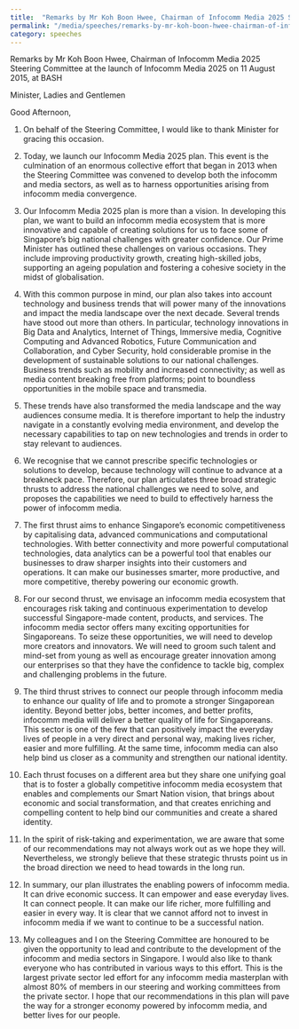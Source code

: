 ```yaml
---
title:  "Remarks by Mr Koh Boon Hwee, Chairman of Infocomm Media 2025 Steering Committee at the launch of Infocomm Media 2025"
permalink: "/media/speeches/remarks-by-mr-koh-boon-hwee-chairman-of-infocomm-media-2025-steering-committee-at-the-launch-of-infocomm-media-2025"
category: speeches
---
```


Remarks by Mr Koh Boon Hwee, Chairman of Infocomm Media 2025 Steering Committee at the launch of Infocomm Media 2025 on 11 August 2015, at BASH

Minister,
Ladies and Gentlemen

Good Afternoon,

1. On behalf of the Steering Committee, I would like to thank Minister for gracing this occasion.

2. Today, we launch our Infocomm Media 2025 plan. This event is the culmination of an enormous collective effort that began in 2013 when the Steering Committee was convened to develop both the infocomm and media sectors, as well as to harness opportunities arising from infocomm media convergence.

3. Our Infocomm Media 2025 plan is more than a vision. In developing this plan, we want to build an infocomm media ecosystem that is more innovative and capable of creating solutions for us to face some of Singapore’s big national challenges with greater confidence. Our Prime Minister has outlined these challenges on various occasions. They include improving productivity growth, creating high-skilled jobs, supporting an ageing population and fostering a cohesive society in the midst of globalisation.

4. With this common purpose in mind, our plan also takes into account technology and business trends that will power many of the innovations and impact the media landscape over the next decade. Several trends have stood out more than others. In particular, technology innovations in Big Data and Analytics, Internet of Things, Immersive media, Cognitive Computing and Advanced Robotics, Future Communication and Collaboration, and Cyber Security, hold considerable promise in the development of sustainable solutions to our national challenges. Business trends such as mobility and increased connectivity; as well as media content breaking free from platforms; point to boundless opportunities in the mobile space and transmedia.

5. These trends have also transformed the media landscape and the way audiences consume media. It is therefore important to help the industry navigate in a constantly evolving media environment, and develop the necessary capabilities to tap on new technologies and trends in order to stay relevant to audiences.

6. We recognise that we cannot prescribe specific technologies or solutions to develop, because technology will continue to advance at a breakneck pace. Therefore, our plan articulates three broad strategic thrusts to address the national challenges we need to solve, and proposes the capabilities we need to build to effectively harness the power of infocomm media.

7. The first thrust aims to enhance Singapore’s economic competitiveness by capitalising data, advanced communications and computational technologies. With better connectivity and more powerful computational technologies, data analytics can be a powerful tool that enables our businesses to draw sharper insights into their customers and operations. It can make our businesses smarter, more productive, and more competitive, thereby powering our economic growth.

8. For our second thrust, we envisage an infocomm media ecosystem that encourages risk taking and continuous experimentation to develop successful Singapore-made content, products, and services. The infocomm media sector offers many exciting opportunities for Singaporeans. To seize these opportunities, we will need to develop more creators and innovators. We will need to groom such talent and mind-set from young as well as encourage greater innovation among our enterprises so that they have the confidence to tackle big, complex and challenging problems in the future.

9. The third thrust strives to connect our people through infocomm media to enhance our quality of life and to promote a stronger Singaporean identity. Beyond better jobs, better incomes, and better profits, infocomm media will deliver a better quality of life for Singaporeans. This sector is one of the few that can positively impact the everyday lives of people in a very direct and personal way, making lives richer, easier and more fulfilling. At the same time, infocomm media can also help bind us closer as a community and strengthen our national identity.

10. Each thrust focuses on a different area but they share one unifying goal that is to foster a globally competitive infocomm media ecosystem that enables and complements our Smart Nation vision, that brings about economic and social transformation, and that creates enriching and compelling content to help bind our communities and create a shared identity.

11. In the spirit of risk-taking and experimentation, we are aware that some of our recommendations may not always work out as we hope they will. Nevertheless, we strongly believe that these strategic thrusts point us in the broad direction we need to head towards in the long run.

12. In summary, our plan illustrates the enabling powers of infocomm media. It can drive economic success. It can empower and ease everyday lives. It can connect people. It can make our life richer, more fulfilling and easier in every way. It is clear that we cannot afford not to invest in infocomm media if we want to continue to be a successful nation.

13. My colleagues and I on the Steering Committee are honoured to be given the opportunity to lead and contribute to the development of the infocomm and media sectors in Singapore. I would also like to thank everyone who has contributed in various ways to this effort. This is the largest private sector led effort for any infocomm media masterplan with almost 80% of members in our steering and working committees from the private sector. I hope that our recommendations in this plan will pave the way for a stronger economy powered by infocomm media, and better lives for our people.
